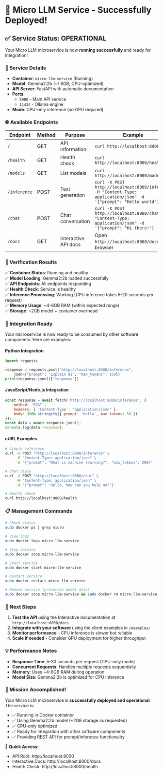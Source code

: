 # 🎉 Micro LLM Service - Successfully Deployed!

## ✅ Service Status: OPERATIONAL

Your Micro LLM microservice is now **running successfully** and ready for integration!

### 🔧 Service Details
- **Container**: `micro-llm-service` (Running)
- **Model**: Gemma2:2b (~1.6GB, CPU-optimized)
- **API Server**: FastAPI with automatic documentation
- **Ports**: 
  - `8000` - Main API service
  - `11434` - Ollama engine
- **Mode**: CPU-only inference (no GPU required)

### 🌐 Available Endpoints

| Endpoint | Method | Purpose | Example |
|----------|--------|---------|---------|
| `/` | GET | API information | `curl http://localhost:8000/` |
| `/health` | GET | Health check | `curl http://localhost:8000/health` |
| `/models` | GET | List models | `curl http://localhost:8000/models` |
| `/inference` | POST | Text generation | `curl -X POST http://localhost:8000/inference -H "Content-Type: application/json" -d '{"prompt": "Hello world"}` |
| `/chat` | POST | Chat conversation | `curl -X POST http://localhost:8000/chat -H "Content-Type: application/json" -d '{"prompt": "Hi there!"}` |
| `/docs` | GET | Interactive API docs | Open `http://localhost:8000/docs` in browser |

### 🧪 Verification Results

✅ **Container Status**: Running and healthy  
✅ **Model Loading**: Gemma2:2b loaded successfully  
✅ **API Endpoints**: All endpoints responding  
✅ **Health Check**: Service is healthy  
✅ **Inference Processing**: Working (CPU inference takes 5-20 seconds per request)  
✅ **Memory Usage**: ~4-6GB RAM (within expected range)  
✅ **Storage**: ~2GB model + container overhead  

### 🚀 Integration Ready

Your microservice is now ready to be consumed by other software components. Here are examples:

#### Python Integration
```python
import requests

response = requests.post("http://localhost:8000/inference", 
    json={"prompt": "Explain AI", "max_tokens": 100})
print(response.json()["response"])
```

#### JavaScript/Node.js Integration
```javascript
const response = await fetch('http://localhost:8000/inference', {
    method: 'POST',
    headers: { 'Content-Type': 'application/json' },
    body: JSON.stringify({ prompt: 'Hello', max_tokens: 50 })
});
const data = await response.json();
console.log(data.response);
```

#### cURL Examples
```bash
# Simple inference
curl -X POST "http://localhost:8000/inference" \
     -H "Content-Type: application/json" \
     -d '{"prompt": "What is machine learning?", "max_tokens": 200}'

# Chat style
curl -X POST "http://localhost:8000/chat" \
     -H "Content-Type: application/json" \
     -d '{"prompt": "Hello, how can you help me?"}'

# Health check
curl http://localhost:8000/health
```

### 📋 Management Commands

```bash
# Check status
sudo docker ps | grep micro

# View logs
sudo docker logs micro-llm-service

# Stop service
sudo docker stop micro-llm-service

# Start service
sudo docker start micro-llm-service

# Restart service
sudo docker restart micro-llm-service

# Remove service (preserves model data)
sudo docker stop micro-llm-service && sudo docker rm micro-llm-service
```

### 🔄 Next Steps

1. **Test the API** using the Interactive documentation at `http://localhost:8000/docs`
2. **Integrate with your software** using the client examples in `/examples/`
3. **Monitor performance** - CPU inference is slower but reliable
4. **Scale if needed** - Consider GPU deployment for higher throughput

### 💡 Performance Notes

- **Response Time**: 5-30 seconds per request (CPU-only mode)
- **Concurrent Requests**: Handles multiple requests sequentially
- **Memory**: Uses ~4-6GB RAM during operation
- **Model Size**: Gemma2:2b is optimized for CPU inference

### 🎯 Mission Accomplished!

Your Micro LLM microservice is **successfully deployed and operational**. The service is:
- ✅ Running in Docker container
- ✅ Using Gemma2:2b model (~2GB storage as requested)
- ✅ CPU-only optimized
- ✅ Ready for integration with other software components
- ✅ Providing REST API for prompt/inference functionality

**🔗 Quick Access:**
- API Root: http://localhost:8000
- Interactive Docs: http://localhost:8000/docs
- Health Check: http://localhost:8000/health
